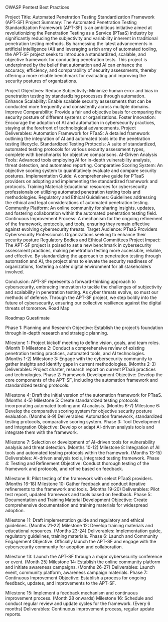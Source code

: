 OWASP Pentest Best Practices

Project Title: Automated Penetration Testing Standardization Framework (APT-SF) Project Summary: The Automated Penetration Testing Standardization Framework (APT-SF) is an ambitious initiative aimed at revolutionizing the Penetration Testing as a Service (PTaaS) industry by significantly reducing the subjectivity and variability inherent in traditional penetration testing methods. By harnessing the latest advancements in artificial intelligence (AI) and leveraging a rich array of automated tooling, the APT-SF project seeks to introduce a standardized, scalable, and objective framework for conducting penetration tests. This project is underpinned by the belief that automation and AI can enhance the accuracy, efficiency, and comparability of security assessments, thereby offering a more reliable benchmark for evaluating and improving the security postures of organizations.

Project Objectives: Reduce Subjectivity: Minimize human error and bias in penetration testing by standardizing processes through automation. Enhance Scalability: Enable scalable security assessments that can be conducted more frequently and consistently across multiple domains. Improve Comparability: Provide a fair and objective basis for comparing the security posture of different systems or organizations. Foster Innovation: Encourage the adoption of AI and automation in cybersecurity practices, staying at the forefront of technological advancements. Project Deliverables: Automation Framework for PTaaS: A detailed framework outlining the integration of AI and automated tools into the penetration testing lifecycle. Standardized Testing Protocols: A suite of standardized, automated testing protocols for various security assessment types, complete with benchmarks for objective comparisons. AI-Driven Analysis Tools: Advanced tools employing AI for in-depth vulnerability analysis, threat detection, and automated reporting. Comparative Scoring System: An objective scoring system to quantitatively evaluate and compare security postures. Implementation Guide: A comprehensive guide for PTaaS providers on adopting and implementing the standardized framework and protocols. Training Material: Educational resources for cybersecurity professionals on utilizing automated penetration testing tools and methodologies. Regulatory and Ethical Guidelines: Guidelines addressing the ethical and legal considerations of automated penetration testing. Community Platform: An online community for sharing insights, updates, and fostering collaboration within the automated penetration testing field. Continuous Improvement Process: A mechanism for the ongoing refinement of the framework, protocols, and tools, ensuring they remain effective against evolving cybersecurity threats. Target Audience: PTaaS Providers Cybersecurity Professionals Organizations seeking to enhance their security posture Regulatory Bodies and Ethical Committees Project Impact: The APT-SF project is poised to set a new benchmark in cybersecurity assessment practices, making penetration testing more accessible, reliable, and effective. By standardizing the approach to penetration testing through automation and AI, the project aims to elevate the security readiness of organizations, fostering a safer digital environment for all stakeholders involved.

Conclusion: APT-SF represents a forward-thinking approach to cybersecurity, embracing innovation to tackle the challenges of subjectivity and scalability in penetration testing. As cyber threats evolve, so must our methods of defense. Through the APT-SF project, we step boldly into the future of cybersecurity, ensuring our collective resilience against the digital threats of tomorrow.
Road Map

Roadmap Guestimate

Phase 1: Planning and Research Objective: Establish the project’s foundation through in-depth research and strategic planning.

Milestone 1: Project kickoff meeting to define vision, goals, and team roles. (Month 1) Milestone 2: Conduct a comprehensive review of existing penetration testing practices, automated tools, and AI technologies. (Months 1-2) Milestone 3: Engage with the cybersecurity community to gather insights and identify gaps in current methodologies. (Months 2-3) Deliverables: Project charter, research report on current PTaaS practices and technologies. Phase 2: Framework Development Objective: Develop the core components of the APT-SF, including the automation framework and standardized testing protocols.

Milestone 4: Draft the initial version of the automation framework for PTaaS. (Months 4-5) Milestone 5: Create standardized testing protocols incorporating automated tooling and AI analysis. (Months 6-7) Milestone 6: Develop the comparative scoring system for objective security posture evaluation. (Months 8-9) Deliverables: Automation framework, standardized testing protocols, comparative scoring system. Phase 3: Tool Development and Integration Objective: Develop or adapt AI-driven analysis tools and integrate them with the framework.

Milestone 7: Selection or development of AI-driven tools for vulnerability analysis and threat detection. (Months 10-12) Milestone 8: Integration of AI tools and automated testing protocols within the framework. (Months 13-15) Deliverables: AI-driven analysis tools, integrated testing framework. Phase 4: Testing and Refinement Objective: Conduct thorough testing of the framework and protocols, and refine based on feedback.

Milestone 9: Pilot testing of the framework with select PTaaS providers. (Months 16-18) Milestone 10: Gather feedback and conduct iterative refinements to the framework and tools. (Months 19-20) Deliverables: Pilot test report, updated framework and tools based on feedback. Phase 5: Documentation and Training Material Development Objective: Create comprehensive documentation and training materials for widespread adoption.

Milestone 11: Draft implementation guide and regulatory and ethical guidelines. (Months 21-22) Milestone 12: Develop training materials and educational resources. (Months 23-24) Deliverables: Implementation guide, regulatory guidelines, training materials. Phase 6: Launch and Community Engagement Objective: Officially launch the APT-SF and engage with the cybersecurity community for adoption and collaboration.

Milestone 13: Launch the APT-SF through a major cybersecurity conference or event. (Month 25) Milestone 14: Establish the online community platform and initiate awareness campaigns. (Months 26-27) Deliverables: Launch event, community platform, awareness campaign materials. Phase 7: Continuous Improvement Objective: Establish a process for ongoing feedback, updates, and improvements to the APT-SF.

Milestone 15: Implement a feedback mechanism and continuous improvement process. (Month 28 onwards) Milestone 16: Schedule and conduct regular review and update cycles for the framework. (Every 6 months) Deliverables: Continuous improvement process, regular update reports.
